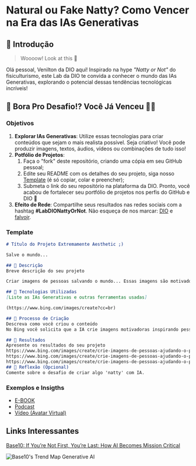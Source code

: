 # Natural ou Fake Natty? Como Vencer na Era das IAs Generativas

## 🚀 Introdução

> Woooow! Look at this 👀

Olá pessoal, Venilton da DIO aqui! Inspirado na hype _"Natty or Not"_ do fisiculturismo, este Lab da DIO te convida a conhecer o mundo das IAs Generativas, explorando o potencial dessas tendências tecnológicas incríveis!

## 🎯 Bora Pro Desafio!? Você Já Venceu 💪🤓

### Objetivos

1. **Explorar IAs Generativas**: Utilize essas tecnologias para criar conteúdos que sejam o mais realista possível. Seja criativo! Você pode produzir imagens, textos, áudios, vídeos ou combinações de tudo isso!
1. **Potfólio de Projetos**:
    1. Faça o "fork" deste repositório, criando uma cópia em seu GitHub pessoal;
    2. Edite seu README com os detalhes do seu projeto, siga nosso [Template](#template) (é só copiar, colar e preencher);
    3. Submeta o link do seu repositório na plataforma da DIO. Pronto, você acabou de fortalecer seu portfólio de projetos nos perfis do GitHub e DIO 🚀
1. **Efeito de Rede**: Compartilhe seus resultados nas redes sociais com a hashtag **#LabDIONattyOrNot**. Não esqueça de nos marcar: [DIO](https://www.linkedin.com/school/dio-makethechange) e [falvojr](https://www.linkedin.com/in/falvojr).

### Template

```markdown
# Título do Projeto Extremamente Aesthetic ;)

Salve o mundo...

## 📒 Descrição
Breve descrição do seu projeto

Criar imagens de pessoas salvando o mundo... Essas imagens são motivadoras

## 🤖 Tecnologias Utilizadas
[Liste as IAs Generativas e outras ferramentas usadas]

(https://www.bing.com/images/create?cc=br)

## 🧐 Processo de Criação
Descreva como você criou o conteúdo
No Bing você solicita que a IA crie imagens motivadoras inspirando pessoas melhorando a qualidade de vida delas e do planeta.....

## 🚀 Resultados
Apresente os resultados do seu projeto
https://www.bing.com/images/create/crie-imagens-de-pessoas-ajudando-o-planeta-terra/1-669281aa27d74dde8c3e6d023b6a9025?id=VKUP4prqKBUP85h6Pr4R%2bQ%3d%3d&view=detailv2&idpp=genimg&thId=OIG4.dYw..ZTj.O0Fl.RU8Yqe&FORM=GCRIDP&mode=overlay
https://www.bing.com/images/create/crie-imagens-de-pessoas-ajudando-o-planeta-terra/1-669281aa27d74dde8c3e6d023b6a9025?id=VKUP4prqKBUP85h6Pr4R%2bQ%3d%3d&view=detailv2&idpp=genimg&thId=OIG4.dYw..ZTj.O0Fl.RU8Yqe&FORM=GCRIDP&mode=overlay
https://www.bing.com/images/create/crie-imagens-de-pessoas-ajudando-o-planeta-terra/1-669281aa27d74dde8c3e6d023b6a9025?id=VKUP4prqKBUP85h6Pr4R%2bQ%3d%3d&view=detailv2&idpp=genimg&thId=OIG4.dYw..ZTj.O0Fl.RU8Yqe&FORM=GCRIDP&mode=overlay
## 💭 Reflexão (Opcional)
Comente sobre o desafio de criar algo 'natty' com IA.
```

### Exemplos e Insigths

- [E-BOOK](/exemplos/E-BOOK.md)
- [Podcast](/exemplos/PODCAST.md)
- [Vídeo (Avatar Virtual)](/exemplos/VIDEO.md)

## Links Interessantes

[Base10: If You’re Not First, You’re Last: How AI Becomes Mission Critical](https://base10.vc/post/generative-ai-mission-critical/)

![Base10's Trend Map Generative AI](https://github.com/digitalinnovationone/lab-natty-or-not/assets/730492/f4df26e8-f8f7-4419-8252-c69d73ea930c)
